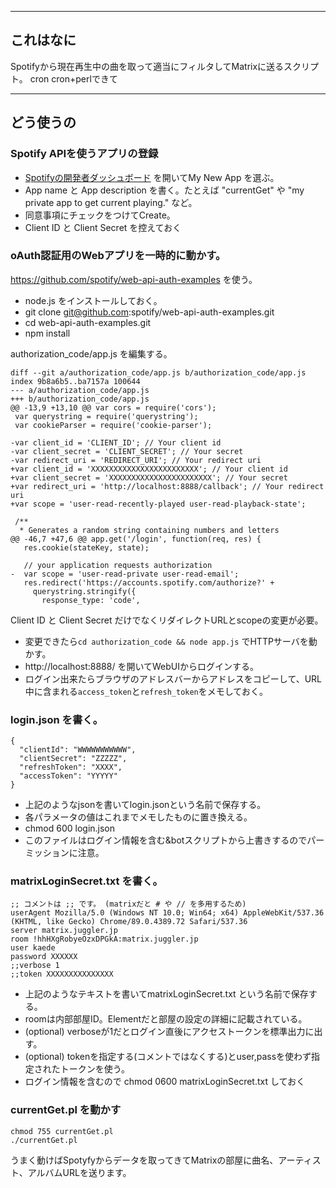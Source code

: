 
----
## これはなに

Spotifyから現在再生中の曲を取って適当にフィルタしてMatrixに送るスクリプト。
cron
cron+perlできて

----
## どう使うの

### Spotify APIを使うアプリの登録
- [Spotifyの開発者ダッシュボード](https://developer.spotify.com/dashboard/applications) を開いてMy New App を選ぶ。
- App name と App description を書く。たとえば "currentGet" や "my private app to get current playing." など。
- 同意事項にチェックをつけてCreate。
- Client ID と Client Secret を控えておく

### oAuth認証用のWebアプリを一時的に動かす。

https://github.com/spotify/web-api-auth-examples を使う。

- node.js をインストールしておく。
- git clone git@github.com:spotify/web-api-auth-examples.git
- cd web-api-auth-examples.git
- npm install

authorization_code/app.js を編集する。

```
diff --git a/authorization_code/app.js b/authorization_code/app.js
index 9b8a6b5..ba7157a 100644
--- a/authorization_code/app.js
+++ b/authorization_code/app.js
@@ -13,9 +13,10 @@ var cors = require('cors');
 var querystring = require('querystring');
 var cookieParser = require('cookie-parser');

-var client_id = 'CLIENT_ID'; // Your client id
-var client_secret = 'CLIENT_SECRET'; // Your secret
-var redirect_uri = 'REDIRECT_URI'; // Your redirect uri
+var client_id = 'XXXXXXXXXXXXXXXXXXXXXXXX'; // Your client id
+var client_secret = 'XXXXXXXXXXXXXXXXXXXXXXX'; // Your secret
+var redirect_uri = 'http://localhost:8888/callback'; // Your redirect uri
+var scope = 'user-read-recently-played user-read-playback-state';

 /**
  * Generates a random string containing numbers and letters
@@ -46,7 +47,6 @@ app.get('/login', function(req, res) {
   res.cookie(stateKey, state);

   // your application requests authorization
-  var scope = 'user-read-private user-read-email';
   res.redirect('https://accounts.spotify.com/authorize?' +
     querystring.stringify({
       response_type: 'code',
```

Client ID と Client Secret だけでなくリダイレクトURLとscopeの変更が必要。

- 変更できたら`cd authorization_code && node app.js` でHTTPサーバを動かす。
- http://localhost:8888/ を開いてWebUIからログインする。
- ログイン出来たらブラウザのアドレスバーからアドレスをコピーして、URL中に含まれる`access_token`と`refresh_token`をメモしておく。

### login.json を書く。

```
{
  "clientId": "WWWWWWWWWWW",
  "clientSecret": "ZZZZZ",
  "refreshToken": "XXXX",
  "accessToken": "YYYYY"
}
```
- 上記のようなjsonを書いてlogin.jsonという名前で保存する。
- 各パラメータの値はこれまでメモしたものに置き換える。
- chmod 600 login.json
- このファイルはログイン情報を含む&botスクリプトから上書きするのでパーミッションに注意。

### matrixLoginSecret.txt を書く。

```
;; コメントは ;; です。 (matrixだと # や // を多用するため)
userAgent Mozilla/5.0 (Windows NT 10.0; Win64; x64) AppleWebKit/537.36 (KHTML, like Gecko) Chrome/89.0.4389.72 Safari/537.36
server matrix.juggler.jp
room !hhHXgRobyeOzxDPGkA:matrix.juggler.jp
user kaede
password XXXXXX
;;verbose 1
;;token XXXXXXXXXXXXXXX
```

- 上記のようなテキストを書いてmatrixLoginSecret.txt という名前で保存する。
- roomは内部部屋ID。Elementだと部屋の設定の詳細に記載されている。
- (optional) verboseが1だとログイン直後にアクセストークンを標準出力に出す。
- (optional) tokenを指定する(コメントではなくする)とuser,passを使わず指定されたトークンを使う。
- ログイン情報を含むので chmod 0600 matrixLoginSecret.txt しておく

### currentGet.pl を動かす

```
chmod 755 currentGet.pl
./currentGet.pl
```

うまく動けばSpotyfyからデータを取ってきてMatrixの部屋に曲名、アーティスト、アルバムURLを送ります。


